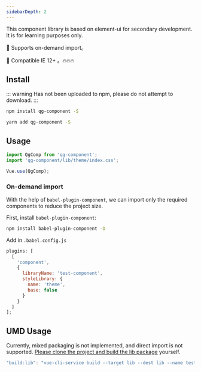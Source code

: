 ```yaml
---
sidebarDepth: 2
---
```


This component library is based on element-ui for secondary development. It is for learning purposes only.

:tada: Supports on-demand import。

:100: Compatible IE 12+ 。:fire::fire::fire:

## Install

::: warning
Has not been uploaded to npm, please do not attempt to download.
:::

```bash
npm install qg-component -S
```

```bash
yarn add qg-component -S
```

## Usage

```js
import QgComp from 'qg-component';
import 'qg-component/lib/theme/index.css';

Vue.use(QgComp);
```

### On-demand import

With the help of `babel-plugin-component`, we can import only the required components to reduce the project size.

First, install `babel-plugin-component`:

```bash
npm install babel-plugin-component -D
```

Add in `.babel.config.js`

```js
plugins: [
  [
    'component',
    {
      libraryName: 'test-component',
      styleLibrary: {
        name: 'theme',
        base: false
      }
    }
  ]
];
```

## UMD Usage

Currently, mixed packaging is not implemented, and direct import is not supported. [Please clone the project and build the lib package](https://github.com/qiangguanglin/monorepo-project.git) yourself.

```js
"build:lib": "vue-cli-service build --target lib --dest lib --name test-comp-base packages/index.js"
```
